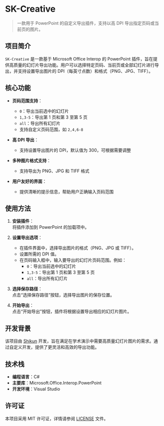 
# SK-Creative

> 一款用于 PowerPoint 的自定义导出插件，支持以高 DPI 导出指定页码或当前页的图片。

## 项目简介

`SK-Creative` 是一款基于 Microsoft Office Interop 的 PowerPoint 插件，旨在提供高质量的幻灯片导出功能。用户可以选择特定页码、当前页或全部幻灯片进行导出，并支持设置导出图片的 DPI（每英寸点数）和格式（PNG、JPG、TIFF）。

## 核心功能

- **页码范围支持**：  
  - `0`：导出当前选中的幻灯片  
  - `1,3-5`：导出第 1 页和第 3 至第 5 页  
  - `all`：导出所有幻灯片  
  - 支持自定义页码范围，如 `2,4,6-8`

- **高 DPI 导出**：  
  - 支持设置导出图片的 DPI，默认值为 300，可根据需要调整

- **多种图片格式支持**：  
  - 支持导出为 PNG、JPG 和 TIFF 格式

- **用户友好的界面**：  
  - 提供清晰的提示信息，帮助用户正确输入页码范围

## 使用方法

1. **安装插件**：  
   将插件添加到 PowerPoint 的加载项中。

2. **设置导出选项**：  
   - 在插件界面中，选择导出图片的格式（PNG、JPG 或 TIFF）。
   - 设置所需的 DPI 值。
   - 在页码输入框中，输入要导出的幻灯片页码范围。例如：
     - `0`：导出当前选中的幻灯片
     - `1,3-5`：导出第 1 页和第 3 至第 5 页
     - `all`：导出所有幻灯片

3. **选择保存路径**：  
   点击“选择保存路径”按钮，选择导出图片的保存位置。

4. **开始导出**：  
   点击“开始导出”按钮，插件将根据设置导出相应的幻灯片图片。

## 开发背景

该项目由 [Shikun](mailto:shikun.creative@gmail.com) 开发，旨在满足在学术演示中需要高质量幻灯片图片的需求。通过自定义开发，提供了更灵活和高效的导出功能。

## 技术栈

- **编程语言**：C#
- **主要库**：Microsoft.Office.Interop.PowerPoint
- **开发环境**：Visual Studio

## 许可证

本项目采用 MIT 许可证，详情请参阅 [LICENSE](LICENSE) 文件。
